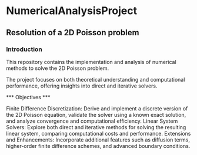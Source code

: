 # NumericalAnalysisProject
## Resolution of a 2D Poisson problem 
### Introduction

This repository contains the implementation and analysis of numerical methods to solve the 2D Poisson problem.  

The project focuses on both theoretical understanding and computational performance, offering insights into direct and iterative solvers.

*** Objectives ***

Finite Difference Discretization: Derive and implement a discrete version of the 2D Poisson equation, validate the solver using a known exact solution, and analyze convergence and computational efficiency.
Linear System Solvers: Explore both direct and iterative methods for solving the resulting linear system, comparing computational costs and performance.
Extensions and Enhancements: Incorporate additional features such as diffusion terms, higher-order finite difference schemes, and advanced boundary conditions.
